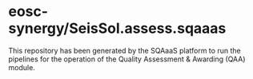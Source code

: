 # eosc-synergy/SeisSol.assess.sqaaas
This repository has been generated by the SQAaaS platform to run the pipelines
for the operation of the
Quality Assessment & Awarding (QAA)
module.